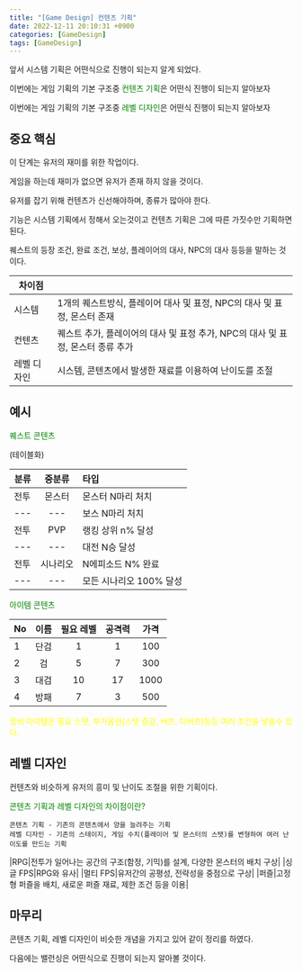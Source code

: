 ```yaml
---
title: "[Game Design] 컨텐츠 기획"
date: 2022-12-11 20:10:31 +0900
categories: [GameDesign]
tags: [GameDesign]
---
```


앞서 시스템 기획은 어떤식으로 진행이 되는지 알게 되었다.


이번에는 게임 기획의 기본 구조중 <font style="color:green">컨텐츠 기획</font>은 어떤식 진행이 되는지 알아보자

이번에는 게임 기획의 기본 구조중 <font style="color:green">레벨 디자인</font>은 어떤식 진행이 되는지 알아보자

## 중요 핵심

이 단계는 유저의 재미를 위한 작업이다.

게임을 하는데 재미가 없으면 유저가 존재 하지 않을 것이다.

유저를 잡기 위해 컨텐츠가 신선해야하며, 종류가 많아야 한다.

기능은 시스템 기획에서 정해서 오는것이고 컨텐츠 기획은 그에 따른 가짓수만 기획하면 된다.

퀘스트의 등장 조건, 완료 조건, 보상, 플레이어의 대사, NPC의 대사 등등을 말하는 것이다.

|차이점||
|---|--|
|시스템|1개의 퀘스트방식, 플레이어 대사 및 표정, NPC의 대사 및 표정, 몬스터 존재|
|컨텐츠|퀘스트 추가, 플레이어의 대사 및 표정 추가, NPC의 대사 및 표정, 몬스터 종류 추가|
|레벨 디자인|시스템, 콘텐츠에서 발생한 재료를 이용하여 난이도를 조절|

## 예시

<font style="color:green">퀘스트 콘텐츠</font>

(테이블화)

|분류|중분류|타입|
|---|:------:|:------|
|전투|몬스터|몬스터 N마리 처치|
|---|---|보스 N마리 처치|
|전투|PVP|랭킹 상위 n% 달성|
|---|---|대전 N승 달성|
|전투|시나리오|N에피소드 N% 완료|
|---|---|모든 시나리오 100% 달성|





<font style="color:green">아이템 콘텐츠</font>

|No|이름|필요 레벨|공격력|가격|
|--|:--:|:--:|:--:|:--:|
|1|단검|1|1|100|
|2|검|5|7|300|
|3|대검|10|17|1000|
|4|방패|7|3|500|

<font style="color:yellow">장비 아이템은 필요 스탯, 부가옵션(스탯 증감, 버프, 디버프)등등 여러 조건을 넣을수 있다.</font>


## 레벨 디자인

컨텐츠와 비슷하게  유저의 흥미 및 난이도 조절을 위한 기획이다.

<font style="color:green">콘텐츠 기획과 레벨 디자인의 차이점이란?</font>

    콘텐츠 기획 - 기존의 콘텐츠에서 양을 늘려주는 기획
    레벨 디자인 - 기존의 스테이지, 게임 수치(플레이어 및 몬스터의 스탯)를 변형하여 여러 난이도를 만드는 기획


|RPG|전투가 일어나는 공간의 구조(함정, 기믹)를 설계, 다양한 몬스터의 배치 구상|
|싱글 FPS|RPG와 유사|
|멀티 FPS|유저간의 공평성, 전략성을 중점으로 구상|
|퍼즐|고정형 퍼즐을 배치, 새로운 퍼즐 재료, 제한 조건 등을 이용|


## 마무리

콘텐츠 기획, 레벨 디자인이 비슷한 개념을 가지고 있어 같이 정리를 하였다.

다음에는 밸런싱은 어떤식으로 진행이 되는지 알아볼 것이다.



